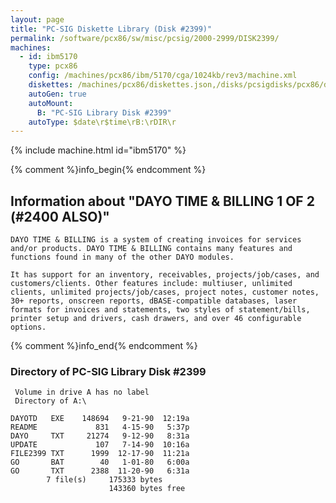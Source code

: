 ```yaml
---
layout: page
title: "PC-SIG Diskette Library (Disk #2399)"
permalink: /software/pcx86/sw/misc/pcsig/2000-2999/DISK2399/
machines:
  - id: ibm5170
    type: pcx86
    config: /machines/pcx86/ibm/5170/cga/1024kb/rev3/machine.xml
    diskettes: /machines/pcx86/diskettes.json,/disks/pcsigdisks/pcx86/diskettes.json
    autoGen: true
    autoMount:
      B: "PC-SIG Library Disk #2399"
    autoType: $date\r$time\rB:\rDIR\r
---
```


{% include machine.html id="ibm5170" %}

{% comment %}info_begin{% endcomment %}

## Information about "DAYO TIME & BILLING 1 OF 2 (#2400 ALSO)"

    DAYO TIME & BILLING is a system of creating invoices for services
    and/or products. DAYO TIME & BILLING contains many features and
    functions found in many of the other DAYO modules.
    
    It has support for an inventory, receivables, projects/job/cases, and
    customers/clients. Other features include: multiuser, unlimited
    clients, unlimited projects/job/cases, project notes, customer notes,
    30+ reports, onscreen reports, dBASE-compatible databases, laser
    formats for invoices and statements, two styles of statement/bills,
    printer setup and drivers, cash drawers, and over 46 configurable
    options.
{% comment %}info_end{% endcomment %}


### Directory of PC-SIG Library Disk #2399

     Volume in drive A has no label
     Directory of A:\

    DAYOTD   EXE    148694   9-21-90  12:19a
    README             831   4-15-90   5:37p
    DAYO     TXT     21274   9-12-90   8:31a
    UPDATE             107   7-14-90  10:16a
    FILE2399 TXT      1999  12-17-90  11:21a
    GO       BAT        40   1-01-80   6:00a
    GO       TXT      2388  11-20-90   6:31a
            7 file(s)     175333 bytes
                          143360 bytes free
